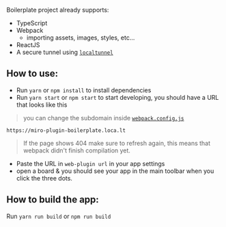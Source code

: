 Boilerplate project already supports:

- TypeScript
- Webpack
  - importing assets, images, styles, etc...
- ReactJS
- A secure tunnel using [`localtunnel`](https://github.com/localtunnel/localtunnel)

## How to use:

- Run `yarn` or `npm install` to install dependencies
- Run `yarn start` or `npm start` to start developing, you should have a URL that looks like this

> you can change the subdomain inside [`webpack.config.js`](./webpack.config.js)

```
https://miro-plugin-boilerplate.loca.lt
```

> If the page shows 404 make sure to refresh again, this means that webpack didn't finish compilation yet.

- Paste the URL in `web-plugin url` in your app settings
- open a board & you should see your app in the main toolbar when you click the
  three dots.

## How to build the app:

Run `yarn run build` or `npm run build`
